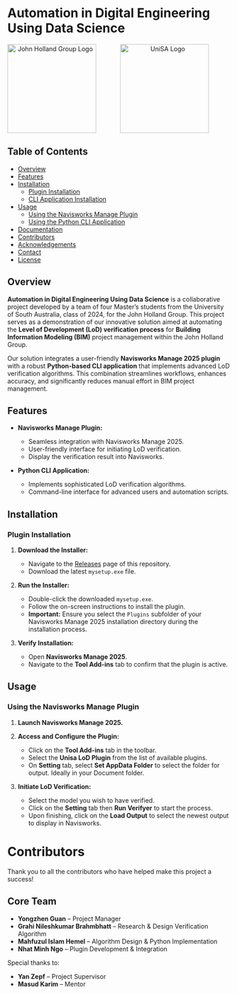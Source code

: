 # Automation in Digital Engineering Using Data Science

<p align="center">
  <img src="![John_Holland_Logo](https://github.com/user-attachments/assets/24c276b2-271a-42f7-b11e-e70ea06cc36a)" alt="John Holland Group Logo" width="200" align="Left"/>
  <img src="![unisa-logo](https://github.com/user-attachments/assets/757fa7de-166a-4c37-8ee8-c920876d53ab)" alt="UniSA Logo" width="200"/>
</p>

## Table of Contents
- [Overview](#overview)
- [Features](#features)
- [Installation](#installation)
  - [Plugin Installation](#plugin-installation)
  - [CLI Application Installation](#cli-application-installation)
- [Usage](#usage)
  - [Using the Navisworks Manage Plugin](#using-the-navisworks-manage-plugin)
  - [Using the Python CLI Application](#using-the-python-cli-application)
- [Documentation](#documentation)
- [Contributors](#contributors)
- [Acknowledgements](#acknowledgements)
- [Contact](#contact)
- [License](#license)

## Overview

**Automation in Digital Engineering Using Data Science** is a collaborative project developed by a team of four Master’s students from the University of South Australia, class of 2024, for the John Holland Group. This project serves as a demonstration of our innovative solution aimed at automating the **Level of Development (LoD) verification process** for **Building Information Modeling (BIM)** project management within the John Holland Group.

Our solution integrates a user-friendly **Navisworks Manage 2025 plugin** with a robust **Python-based CLI application** that implements advanced LoD verification algorithms. This combination streamlines workflows, enhances accuracy, and significantly reduces manual effort in BIM project management.

## Features

- **Navisworks Manage Plugin:**
  - Seamless integration with Navisworks Manage 2025.
  - User-friendly interface for initiating LoD verification.
  - Display the verification result into Navisworks.

- **Python CLI Application:**
  - Implements sophisticated LoD verification algorithms.
  - Command-line interface for advanced users and automation scripts.

## Installation

### Plugin Installation

1. **Download the Installer:**
   - Navigate to the [Releases](https://github.com/yourusername/your-repo/releases) page of this repository.
   - Download the latest `mysetup.exe` file.

2. **Run the Installer:**
   - Double-click the downloaded `mysetup.exe`.
   - Follow the on-screen instructions to install the plugin.
   - **Important:** Ensure you select the `Plugins` subfolder of your Navisworks Manage 2025 installation directory during the installation process.

3. **Verify Installation:**
   - Open **Navisworks Manage 2025**.
   - Navigate to the **Tool Add-ins** tab to confirm that the plugin is active.

## Usage

### Using the Navisworks Manage Plugin

1. **Launch Navisworks Manage 2025.**

2. **Access and Configure the Plugin:**
   - Click on the **Tool Add-ins** tab in the toolbar.
   - Select the **Unisa LoD Plugin** from the list of available plugins.
   - On **Setting** tab, select **Set AppData Folder** to select the folder for output. Ideally in your Document folder.

3. **Initiate LoD Verification:**
   - Select the model you wish to have verified.
   - Click on the **Setting** tab then **Run Verifyer** to start the process.
   - Upon finishing, click on the **Load Output** to select the newest output to display in Navisworks.

# Contributors

Thank you to all the contributors who have helped make this project a success!

## Core Team
- **Yongzhen Guan** – Project Manager
- **Grahi Nileshkumar Brahmbhatt** – Research & Design Verification Algorithm
- **Mahfuzul Islam Hemel** – Algorithm Design & Python Implementation
- **Nhat Minh Ngo** – Plugin Development & Integration

Special thanks to:
- **Yan Zepf** – Project Supervisor
- **Masud Karim** – Mentor
